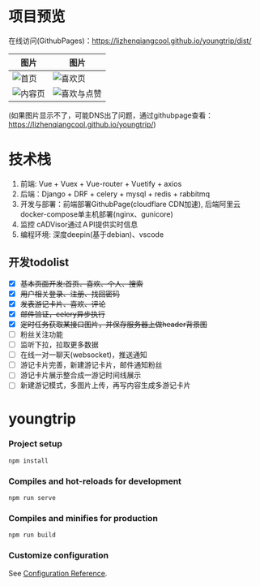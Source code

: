 # 项目预览
在线访问(GithubPages)：<https://lizhenqiangcool.github.io/youngtrip/dist/>

|图片|图片|
|---|---|
|![首页](https://lizhenqiangcool.github.io/youngtrip/img/youngtrip1.png)| ![喜欢页](https://lizhenqiangcool.github.io/youngtrip/img/youngtrip4.png)|
|![内容页](https://lizhenqiangcool.github.io/youngtrip/img/youngtrip2.png)|  ![喜欢与点赞](https://lizhenqiangcool.github.io/youngtrip/img/youngtrip3.png)|

(如果图片显示不了，可能DNS出了问题，通过githubpage查看：<https://lizhenqiangcool.github.io/youngtrip/>)

# 技术栈
1. 前端: Vue + Vuex + Vue-router + Vuetify + axios
2. 后端：Django + DRF + celery + mysql + redis + rabbitmq
3. 开发与部署：前端部署GithubPage(cloudflare CDN加速), 后端阿里云docker-compose单主机部署(nginx、gunicore)
4. 监控 cADVisor通过ＡPI提供实时信息
5. 编程环境: 深度deepin(基于debian)、vscode

## 开发todolist
- [x] ~~基本页面开发:首页、喜欢、个人、搜索~~
- [x] ~~用户相关登录、注册、找回密码~~
- [x] ~~发表游记卡片、喜欢、评论~~
- [x] ~~邮件验证，celery异步执行~~
- [x] ~~定时任务获取某接口图片，并保存服务器上做header背景图~~
- [ ] 粉丝关注功能
- [ ] 监听下拉，拉取更多数据
- [ ] 在线一对一聊天(websocket)，推送通知
- [ ] 游记卡片完善，新建游记卡片，邮件通知粉丝
- [ ] 游记卡片展示整合成一游记时间线展示
- [ ] 新建游记模式，多图片上传，再写内容生成多游记卡片

# youngtrip

### Project setup
```
npm install
```

### Compiles and hot-reloads for development
```
npm run serve
```

### Compiles and minifies for production
```
npm run build
```

### Customize configuration
See [Configuration Reference](https://cli.vuejs.org/config/).
